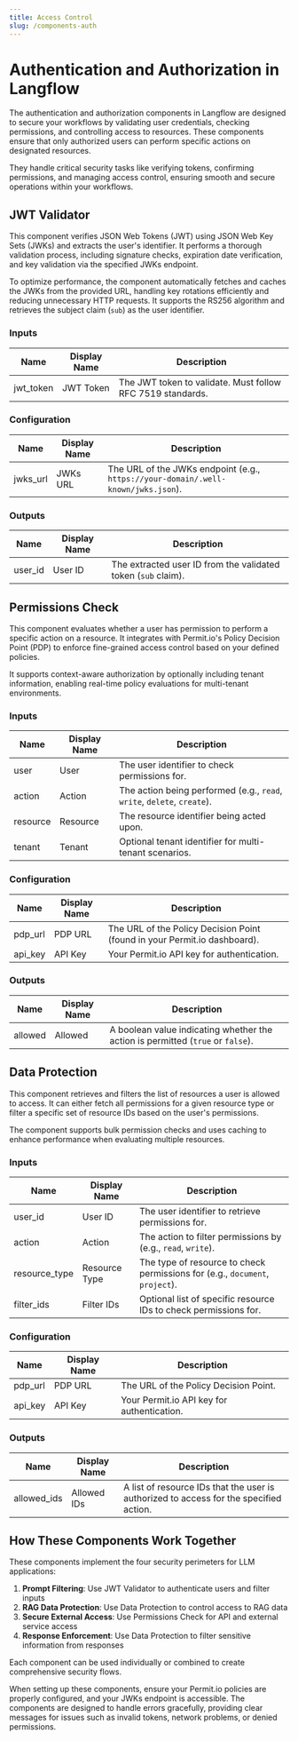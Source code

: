 ```yaml
---
title: Access Control
slug: /components-auth
---
```


# Authentication and Authorization in Langflow

The authentication and authorization components in Langflow are designed to secure your workflows by validating user credentials, checking permissions, and controlling access to resources. These components ensure that only authorized users can perform specific actions on designated resources.

They handle critical security tasks like verifying tokens, confirming permissions, and managing access control, ensuring smooth and secure operations within your workflows.

## **JWT Validator**

This component verifies JSON Web Tokens (JWT) using JSON Web Key Sets (JWKs) and extracts the user's identifier. It performs a thorough validation process, including signature checks, expiration date verification, and key validation via the specified JWKs endpoint.

To optimize performance, the component automatically fetches and caches the JWKs from the provided URL, handling key rotations efficiently and reducing unnecessary HTTP requests. It supports the RS256 algorithm and retrieves the subject claim (`sub`) as the user identifier.

### **Inputs**
| Name       | Display Name | Description                                                                 |
|------------|--------------|-----------------------------------------------------------------------------|
| jwt_token  | JWT Token    | The JWT token to validate. Must follow RFC 7519 standards.                  |

### **Configuration**
| Name       | Display Name | Description                                                                 |
|------------|--------------|-----------------------------------------------------------------------------|
| jwks_url   | JWKs URL     | The URL of the JWKs endpoint (e.g., `https://your-domain/.well-known/jwks.json`). |

### **Outputs**
| Name       | Display Name | Description                                                                 |
|------------|--------------|-----------------------------------------------------------------------------|
| user_id    | User ID      | The extracted user ID from the validated token (`sub` claim).               |

## **Permissions Check**

This component evaluates whether a user has permission to perform a specific action on a resource. It integrates with Permit.io's Policy Decision Point (PDP) to enforce fine-grained access control based on your defined policies.

It supports context-aware authorization by optionally including tenant information, enabling real-time policy evaluations for multi-tenant environments.

### **Inputs**
| Name       | Display Name | Description                                                                 |
|------------|--------------|-----------------------------------------------------------------------------|
| user       | User         | The user identifier to check permissions for.                              |
| action     | Action       | The action being performed (e.g., `read`, `write`, `delete`, `create`).     |
| resource   | Resource     | The resource identifier being acted upon.                                  |
| tenant     | Tenant       | Optional tenant identifier for multi-tenant scenarios.                     |

### **Configuration**
| Name       | Display Name | Description                                                                 |
|------------|--------------|-----------------------------------------------------------------------------|
| pdp_url    | PDP URL      | The URL of the Policy Decision Point (found in your Permit.io dashboard).   |
| api_key    | API Key      | Your Permit.io API key for authentication.                                  |

### **Outputs**
| Name       | Display Name | Description                                                                 |
|------------|--------------|-----------------------------------------------------------------------------|
| allowed    | Allowed      | A boolean value indicating whether the action is permitted (`true` or `false`). |

## **Data Protection**

This component retrieves and filters the list of resources a user is allowed to access. It can either fetch all permissions for a given resource type or filter a specific set of resource IDs based on the user's permissions.

The component supports bulk permission checks and uses caching to enhance performance when evaluating multiple resources.

### **Inputs**
| Name          | Display Name | Description                                                                 |
|---------------|--------------|-----------------------------------------------------------------------------|
| user_id       | User ID      | The user identifier to retrieve permissions for.                           |
| action        | Action       | The action to filter permissions by (e.g., `read`, `write`).                |
| resource_type | Resource Type| The type of resource to check permissions for (e.g., `document`, `project`).|
| filter_ids    | Filter IDs   | Optional list of specific resource IDs to check permissions for.            |

### **Configuration**
| Name       | Display Name | Description                                                                 |
|------------|--------------|-----------------------------------------------------------------------------|
| pdp_url    | PDP URL      | The URL of the Policy Decision Point.                                       |
| api_key    | API Key      | Your Permit.io API key for authentication.                                  |

### **Outputs**
| Name          | Display Name | Description                                                                 |
|---------------|--------------|-----------------------------------------------------------------------------|
| allowed_ids   | Allowed IDs  | A list of resource IDs that the user is authorized to access for the specified action. |

## How These Components Work Together

These components implement the four security perimeters for LLM applications:

1. **Prompt Filtering**: Use JWT Validator to authenticate users and filter inputs
2. **RAG Data Protection**: Use Data Protection to control access to RAG data
3. **Secure External Access**: Use Permissions Check for API and external service access
4. **Response Enforcement**: Use Data Protection to filter sensitive information from responses

Each component can be used individually or combined to create comprehensive security flows.

When setting up these components, ensure your Permit.io policies are properly configured, and your JWKs endpoint is accessible. The components are designed to handle errors gracefully, providing clear messages for issues such as invalid tokens, network problems, or denied permissions.